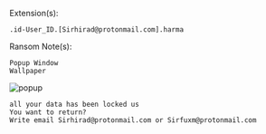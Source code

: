 Extension(s): 
```
.id-User_ID.[Sirhirad@protonmail.com].harma
```
Ransom Note(s): 
```
Popup Window
Wallpaper
```
![popup](https://github.com/user-attachments/assets/70d91d30-4778-461e-bbe4-4b9c8d1c0174)
```
all your data has been locked us
You want to return?
Write email Sirhirad@protonmail.com or Sirfuxm@protonmail.com
```
